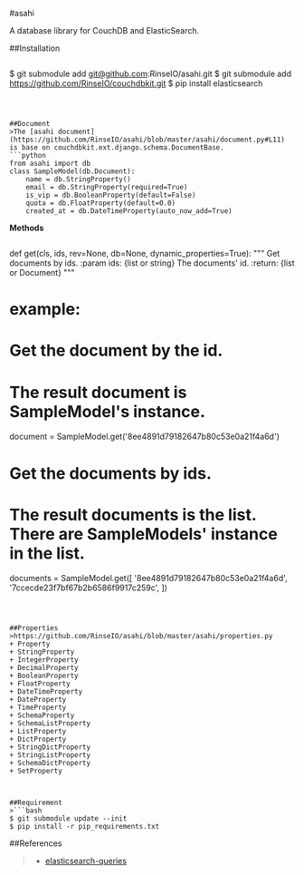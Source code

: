 #asahi

A database library for CouchDB and ElasticSearch.



##Installation
>```bash
$ git submodule add git@github.com:RinseIO/asahi.git
$ git submodule add https://github.com/RinseIO/couchdbkit.git
$ pip install elasticsearch
```



##Document
>The [asahi document](https://github.com/RinseIO/asahi/blob/master/asahi/document.py#L11) is base on couchdbkit.ext.django.schema.DocumentBase.
```python
from asahi import db
class SampleModel(db.Document):
    name = db.StringProperty()
    email = db.StringProperty(required=True)
    is_vip = db.BooleanProperty(default=False)
    quota = db.FloatProperty(default=0.0)
    created_at = db.DateTimeProperty(auto_now_add=True)
```

**Methods**
>```python
def get(cls, ids, rev=None, db=None, dynamic_properties=True):
    """
    Get documents by ids.
    :param ids: {list or string} The documents' id.
    :return: {list or Document}
    """
# example:
#    Get the document by the id.
#    The result document is SampleModel's instance.
document = SampleModel.get('8ee4891d79182647b80c53e0a21f4a6d')
#    Get the documents by ids.
#    The result documents is the list. There are SampleModels' instance in the list.
documents = SampleModel.get([
        '8ee4891d79182647b80c53e0a21f4a6d',
        '7ccecde23f7bf67b2b6586f9917c259c',
    ])
```



##Properties
>https://github.com/RinseIO/asahi/blob/master/asahi/properties.py
+ Property
+ StringProperty
+ IntegerProperty
+ DecimalProperty
+ BooleanProperty
+ FloatProperty
+ DateTimeProperty
+ DateProperty
+ TimeProperty
+ SchemaProperty
+ SchemaListProperty
+ ListProperty
+ DictProperty
+ StringDictProperty
+ StringListProperty
+ SchemaDictProperty
+ SetProperty



##Requirement
>```bash
$ git submodule update --init
$ pip install -r pip_requirements.txt
```



##References
>+ [elasticsearch-queries](http://www.elasticsearch.org/guide/en/elasticsearch/reference/current/query-dsl-queries.html)
